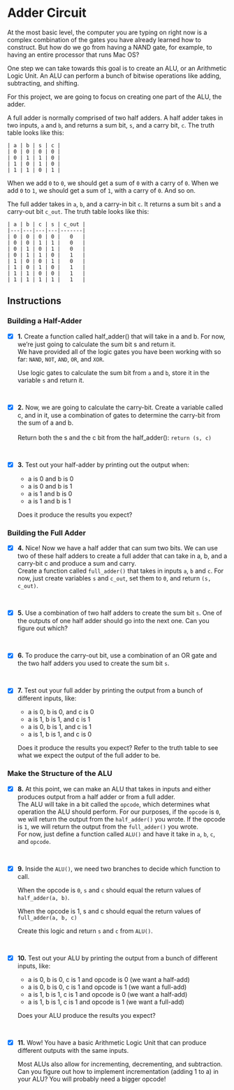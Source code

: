 # Adder Circuit
At the most basic level, the computer you are typing on right now is a complex combination of the gates you have already learned how to construct. But how do we go from having a NAND gate, for example, to having an entire processor that runs Mac OS?

One step we can take towards this goal is to create an ALU, or an Arithmetic Logic Unit. An ALU can perform a bunch of bitwise operations like adding, subtracting, and shifting.

For this project, we are going to focus on creating one part of the ALU, the adder.

A full adder is normally comprised of two half adders. A half adder takes in two inputs, `a` and `b`, and returns a sum bit, `s`, and a carry bit, `c`. The truth table looks like this:
    
    | a | b | s | c |
    | 0 | 0 | 0 | 0 |
    | 0 | 1 | 1 | 0 |
    | 1 | 0 | 1 | 0 |
    | 1 | 1 | 0 | 1 |

When we add `0` to `0`, we should get a sum of `0` with a carry of `0`. When we add `0` to `1`, we should get a sum of `1`, with a carry of `0`. And so on.

The full adder takes in `a`, `b`, and a carry-in bit `c`. It returns a sum bit `s` and a carry-out bit `c_out`. The truth table looks like this:

    | a | b | c | s | c_out |
    |---|---|---|---|-------|
    | 0 | 0 | 0 | 0 |   0   |
    | 0 | 0 | 1 | 1 |   0   |
    | 0 | 1 | 0 | 1 |   0   |
    | 0 | 1 | 1 | 0 |   1   |
    | 1 | 0 | 0 | 1 |   0   |
    | 1 | 0 | 1 | 0 |   1   |
    | 1 | 1 | 0 | 0 |   1   |
    | 1 | 1 | 1 | 1 |   1   |

## Instructions

### Building a Half-Adder
- [x] **1.** Create a function called half_adder() that will take in a and b. For now, we’re just going to calculate the sum bit s and return it.</br>
    We have provided all of the logic gates you have been working with so far: `NAND`, `NOT`, `AND`, `OR`, and `XOR`.
    </br>

    Use logic gates to calculate the sum bit from `a` and `b`, store it in the variable `s` and return it.
</br>

- [x] **2.** Now, we are going to calculate the carry-bit. Create a variable called c, and in it, use a combination of gates to determine the carry-bit from the sum of a and b.</br>    
    Return both the s and the c bit from the half_adder():
    `return (s, c)`
</br>

- [x] **3.** Test out your half-adder by printing out the output when:
    - a is 0 and b is 0
    - a is 0 and b is 1
    - a is 1 and b is 0
    - a is 1 and b is 1

    Does it produce the results you expect?


### Building the Full Adder
- [x] **4.** Nice! Now we have a half adder that can sum two bits. We can use two of these half adders to create a full adder that can take in a, b, and a carry-bit c and produce a sum and carry. </br>
    Create a function called `full_adder()` that takes in inputs `a`, `b` and `c`. For now, just create variables `s` and `c_out`, set them to `0`, and return `(s, c_out)`. 
</br>

- [x] **5.** Use a combination of two half adders to create the sum bit `s`. One of the outputs of one half adder should go into the next one. Can you figure out which?
</br>

- [x] **6.** To produce the carry-out bit, use a combination of an OR gate and the two half adders you used to create the sum bit `s`.
</br>

- [x] **7.** Test out your full adder by printing the output from a bunch of different inputs, like:

    - a is 0, b is 0, and c is 0
    - a is 1, b is 1, and c is 1
    - a is 0, b is 1, and c is 1
    - a is 1, b is 1, and c is 0

    Does it produce the results you expect? Refer to the truth table to see what we expect the output of the full adder to be.


### Make the Structure of the ALU
- [x] **8.** At this point, we can make an ALU that takes in inputs and either produces output from a half adder or from a full adder. <br>
    The ALU will take in a bit called the `opcode`, which determines what operation the ALU should perform. For our purposes, if the `opcode` is `0`, we will return the output from the `half_adder()` you wrote. If the opcode is `1`, we will return the output from the `full_adder()` you wrote. <br>
    For now, just define a function called `ALU()` and have it take in `a`, `b`, `c`, and `opcode`.
<br>

- [x] **9.** Inside the `ALU()`, we need two branches to decide which function to call. 
    <br>

    When the opcode is `0`, `s` and `c` should equal the return values of `half_adder(a, b)`.
    <br>

    When the opcode is 1, s and c should equal the return values of `full_adder(a, b, c)`

    Create this logic and return `s` and `c` from `ALU()`.
<br>

- [x] **10.** Test out your ALU by printing the output from a bunch of different inputs, like:

    - a is 0, b is 0, c is 1 and opcode is 0 (we want a half-add)
    - a is 0, b is 0, c is 1 and opcode is 1 (we want a full-add)
    - a is 1, b is 1, c is 1 and opcode is 0 (we want a half-add)
    - a is 1, b is 1, c is 1 and opcode is 1 (we want a full-add)
    
    Does your ALU produce the results you expect?
<br>

- [x] **11.** Wow! You have a basic Arithmetic Logic Unit that can produce different outputs with the same inputs. <br>

    Most ALUs also allow for incrementing, decrementing, and subtraction. Can you figure out how to implement incrementation (adding 1 to a) in your ALU? You will probably need a bigger opcode!